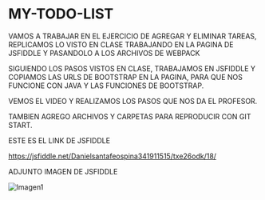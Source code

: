 # MY-TODO-LIST
VAMOS A TRABAJAR EN EL EJERCICIO DE AGREGAR Y ELIMINAR TAREAS, REPLICAMOS LO VISTO EN CLASE TRABAJANDO EN LA PAGINA DE JSFIDDLE Y PASANDOLO A LOS ARCHIVOS DE WEBPACK

SIGUIENDO LOS PASOS VISTOS EN CLASE, TRABAJAMOS EN JSFIDDLE Y COPIAMOS LAS URLS DE BOOTSTRAP EN LA PAGINA, PARA QUE NOS FUNCIONE CON JAVA Y LAS FUNCIONES DE BOOTSTRAP.

VEMOS EL VIDEO Y REALIZAMOS LOS PASOS QUE NOS DA EL PROFESOR.

TAMBIEN AGREGO ARCHIVOS Y CARPETAS PARA REPRODUCIR CON GIT START.

ESTE ES EL LINK DE JSFIDDLE

https://jsfiddle.net/Danielsantafeospina341911515/txe26odk/18/

ADJUNTO IMAGEN DE JSFIDDLE

![Imagen1](https://user-images.githubusercontent.com/61298481/81350030-c0082c80-9086-11ea-9f49-021e23c00b83.png)




